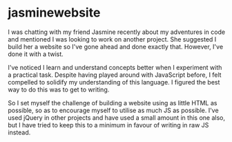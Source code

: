 # jasminewebsite
I was chatting with my friend Jasmine recently about my adventures in code and mentioned I was looking to work on another project. She suggested I build her a website so I've gone ahead and done exactly that. However, I've done it with a twist.

I've noticed I learn and understand concepts better when I experiment with a practical task. Despite having played around with JavaScript before, I felt compelled to solidify my understanding of this language. I figured the best way to do this was to get to writing.

So I set myself the challenge of building a website using as little HTML as possible, so as to encourage myself to utilise as much JS as possible. I've used jQuery in other projects and have used a small amount in this one also, but I have tried to keep this to a minimum in favour of writing in raw JS instead.


